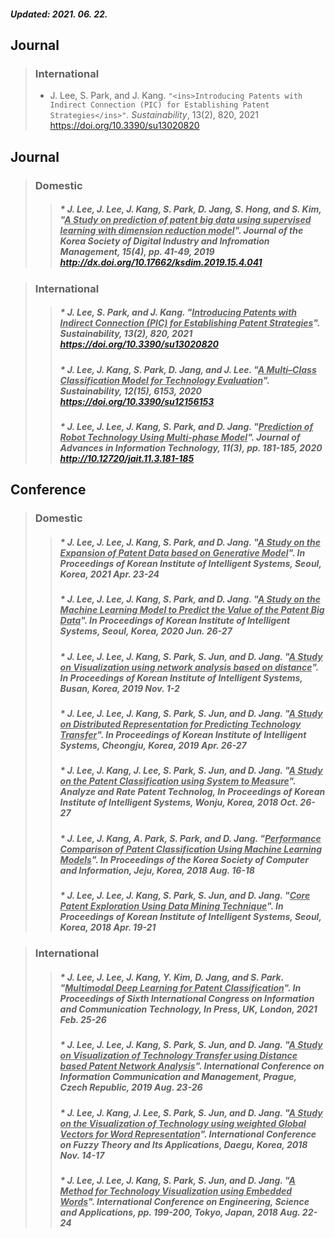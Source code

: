 ##### Updated: 2021. 06. 22.

## **Journal**
> ### **International**
> * J. Lee, S. Park, and J. Kang. `"<ins>Introducing Patents with Indirect Connection (PIC) for Establishing Patent Strategies</ins>"`. _Sustainability_, 13(2), 820, 2021 <ins><https://doi.org/10.3390/su13020820></ins>
  
## **Journal**

  > ### **Domestic**
>	> ##### * J. Lee, J. Lee, J. Kang, S. Park, D. Jang, S. Hong, and S. Kim, "<ins>A Study on prediction of patent big data using supervised learning with dimension reduction model</ins>". _Journal of the Korea Society of Digital Industry and Infromation Management_, 15(4), pp. 41-49, 2019 <ins><http://dx.doi.org/10.17662/ksdim.2019.15.4.041></ins>

> ### **International**
>	> ##### * J. Lee, S. Park, and J. Kang. "<ins>Introducing Patents with Indirect Connection (PIC) for Establishing Patent Strategies</ins>". _Sustainability_, 13(2), 820, 2021 <ins><https://doi.org/10.3390/su13020820></ins>
>	> ##### * J. Lee, J. Kang, S. Park, D. Jang, and J. Lee. "<ins>A Multi–Class Classification Model for Technology Evaluation</ins>". _Sustainability_, 12(15), 6153, 2020 <ins><https://doi.org/10.3390/su12156153></ins>
>	> ##### * J. Lee, J. Lee, J. Kang, S. Park, and D. Jang. "<ins>Prediction of Robot Technology Using Multi-phase Model</ins>". _Journal of Advances in Information Technology_, 11(3), pp. 181-185, 2020 <ins><http://10.12720/jait.11.3.181-185></ins>

##### 

## **Conference**
  
> ### **Domestic**
> > ##### * J. Lee, J. Lee, J. Kang, S. Park, and D. Jang. "<ins>A Study on the Expansion of Patent Data based on Generative Model</ins>". In _Proceedings of Korean Institute of Intelligent Systems_, Seoul, Korea, 2021 Apr. 23-24
>	> ##### * J. Lee, J. Lee, J. Kang, S. Park, and D. Jang. "<ins>A Study on the Machine Learning Model to Predict the Value of the Patent Big Data</ins>". In _Proceedings of Korean Institute of Intelligent Systems_, Seoul, Korea, 2020 Jun. 26-27
>	> ##### * J. Lee, J. Lee, J. Kang, S. Park, S. Jun, and D. Jang. "<ins>A Study on Visualization using network analysis based on distance</ins>". In _Proceedings of Korean Institute of Intelligent Systems_, Busan, Korea, 2019 Nov. 1-2
>	> ##### * J. Lee, J. Lee, J. Kang, S. Park, S. Jun, and D. Jang. "<ins>A Study on Distributed Representation for Predicting Technology Transfer</ins>". In _Proceedings of Korean Institute of Intelligent Systems_, Cheongju, Korea, 2019 Apr. 26-27
>	> ##### * J. Lee, J. Kang, J. Lee, S. Park, S. Jun, and D. Jang. "<ins>A Study on the Patent Classification using System to Measure</ins>". Analyze and Rate Patent Technolog, In _Proceedings of Korean Institute of Intelligent Systems, Wonju_, Korea, 2018 Oct. 26-27
>	> ##### * J. Lee, J. Kang, A. Park, S. Park, and D. Jang. "<ins>Performance Comparison of Patent Classification Using Machine Learning Models</ins>". In _Proceedings of the Korea Society of Computer and Information_, Jeju, Korea, 2018 Aug. 16-18
>	> ##### * J. Lee, J. Lee, J. Kang, S. Park, S. Jun, and D. Jang. "<ins>Core Patent Exploration Using Data Mining Technique</ins>". In _Proceedings of Korean Institute of Intelligent Systems_, Seoul, Korea, 2018 Apr. 19-21
  
> ### **International**
> > ##### * J. Lee, J. Lee, J. Kang, Y. Kim, D. Jang, and S. Park. "<ins>Multimodal Deep Learning for Patent Classification</ins>". In _Proceedings of Sixth International Congress on Information and Communication Technology_, _In Press_, UK, London, 2021 Feb. 25-26
>	> ##### * J. Lee, J. Lee, J. Kang, S. Park, S. Jun, and D. Jang. "<ins>A Study on Visualization of Technology Transfer using Distance based Patent Network Analysis</ins>". International Conference on Information Communication and Management, Prague, Czech Republic, 2019 Aug. 23-26
>	> ##### * J. Lee, J. Kang, J. Lee, S. Park, S. Jun, and D. Jang. "<ins>A Study on the Visualization of Technology using weighted Global Vectors for Word Representation</ins>". International Conference on Fuzzy Theory and Its Applications, Daegu, Korea, 2018 Nov. 14-17  
>	> ##### * J. Lee, J. Lee, J. Kang, S. Park, S. Jun, and D. Jang. "<ins>A Method for Technology Visualization using Embedded Words</ins>". International Conference on Engineering, Science and Applications, pp. 199-200, Tokyo, Japan, 2018 Aug. 22-24

